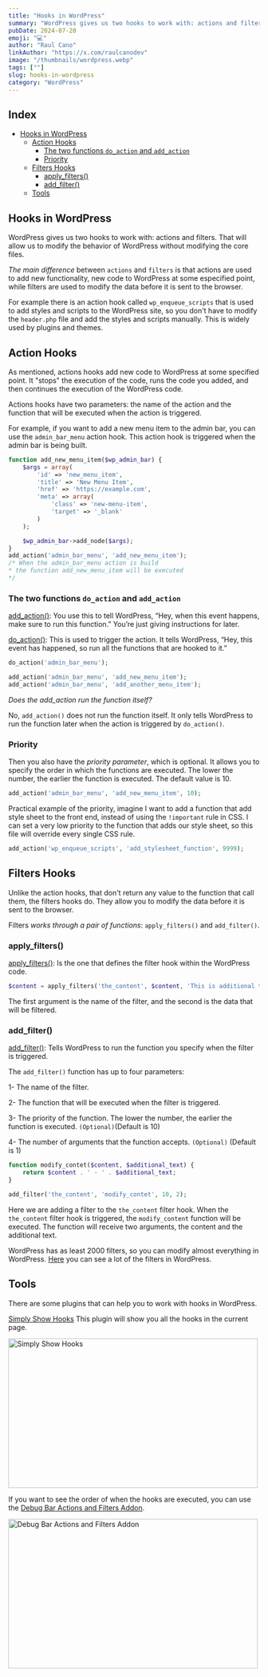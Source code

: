 ```yaml
---
title: "Hooks in WordPress"
summary: "WordPress gives us two hooks to work with: actions and filters. They are used to modify the behavior of WordPress without modifying the core files."
pubDate: 2024-07-20
emoji: "💻"
author: "Raul Cano"
linkAuthor: "https://x.com/raulcanodev"
image: "/thumbnails/wordpress.webp"
tags: [""]
slug: hooks-in-wordpress
category: "WordPress"
---
```


## Index

- [Hooks in WordPress](#hooks-in-wordpress)
  - [Action Hooks](#action-hooks)
    - [The two functions `do_action` and `add_action`](#the-two-functions-do_action-and-add_action)
    - [Priority](#priority)
  - [Filters Hooks](#filters-hooks)
    - [apply_filters()](#apply_filters)
    - [add_filter()](#add_filter)
  - [Tools](#tools)

## Hooks in WordPress

WordPress gives us two hooks to work with: actions and filters. That will allow us to modify the behavior of WordPress without modifying the core files.

*The main difference* between `actions` and `filters` is that actions are used to add new functionality, new code to WordPress at some especified point, while filters are used to modify the data before it is sent to the browser.

For example there is an action hook called `wp_enqueue_scripts` that is used to add styles and scripts to the WordPress site, so you don't have to modify the `header.php` file and add the styles and scripts manually. This is widely used by plugins and themes.


## Action Hooks

As mentioned, actions hooks add new code to WordPress at some specified point. It "stops" the execution of the code, runs the code you added, and then continues the execution of the WordPress code.

Actions hooks have two parameters: the name of the action and the function that will be executed when the action is triggered.

For example, if you want to add a new menu item to the admin bar, you can use the `admin_bar_menu` action hook. This action hook is triggered when the admin bar is being built.

```php
function add_new_menu_item($wp_admin_bar) {
    $args = array(
        'id' => 'new_menu_item',
        'title' => 'New Menu Item',
        'href' => 'https://example.com',
        'meta' => array(
            'class' => 'new-menu-item',
            'target' => '_blank'
        )
    );

    $wp_admin_bar->add_node($args);
}
add_action('admin_bar_menu', 'add_new_menu_item');
/* When the admin_bar_menu action is build
* the function add_new_menu_item will be executed
*/
```

### The two functions `do_action` and `add_action`

[add_action()](https://developer.wordpress.org/reference/functions/add_action/):  You use this to tell WordPress, “Hey, when this event happens, make sure to run this function.” You’re just giving instructions for later.

[do_action()](https://developer.wordpress.org/reference/functions/do_action/): This is used to trigger the action. It tells WordPress, “Hey, this event has happened, so run all the functions that are hooked to it.”

```php
do_action('admin_bar_menu');
```

```php
add_action('admin_bar_menu', 'add_new_menu_item');
add_action('admin_bar_menu', 'add_another_menu_item');
```


*Does the add_action run the function itself?*

No, `add_action()` does not run the function itself. It only tells WordPress to run the function later when the action is triggered by `do_action()`.



### Priority

Then you also have the *priority parameter*, which is optional. It allows you to specify the order in which the functions are executed. The lower the number, the earlier the function is executed. The default value is 10.

```php
add_action('admin_bar_menu', 'add_new_menu_item', 10);
```

Practical example of the priority, imagine I want to add a function that add style sheet to the front end, instead of using the `!important` rule in CSS. I can set a very low priority to the function that adds our style sheet, so this file will override every single CSS rule.

```php
add_action('wp_enqueue_scripts', 'add_stylesheet_function', 9999);
```


## Filters Hooks

Unlike the action hooks, that don't return any value to the function that call them, the filters hooks do. They allow you to modify the data before it is sent to the browser.

Filters *works through a pair of functions*: `apply_filters()` and `add_filter()`.

### apply_filters()
[apply_filters()](https://developer.wordpress.org/reference/functions/apply_filters/): Is the one that defines the filter hook within the WordPress code.

```php
$content = apply_filters('the_content', $content, 'This is additional text');
```

The first argument is the name of the filter, and the second is the data that will be filtered.

### add_filter()
[add_filter()](https://developer.wordpress.org/reference/functions/add_filter/): Tells WordPress to run the function you specify when the filter is triggered.


The `add_filter()` function has up to four parameters:

1- The name of the filter.

2- The function that will be executed when the filter is triggered.

3- The priority of the function. The lower the number, the earlier the function is executed. `(Optional)`(Default is 10)

4- The number of arguments that the function accepts. `(Optional)` (Default is 1)


```php
function modify_contet($content, $additional_text) {
    return $content . ' - ' . $additional_text;
}

add_filter('the_content', 'modify_contet', 10, 2);
```

Here we are adding a filter to the `the_content` filter hook. When the `the_content` filter hook is triggered, the `modify_content` function will be executed. The function will receive two arguments, the content and the additional text.

WordPress has as least 2000 filters, so you can modify almost everything in WordPress. [Here](https://developer.wordpress.org/apis/hooks/filter-reference/) you can see a lot of the filters in WordPress.

## Tools

There are some plugins that can help you to work with hooks in WordPress.

[Simply Show Hooks](https://wordpress.org/plugins/simply-show-hooks/) This plugin will show you all the hooks in the current page.

<img src="https://i.pinimg.com/originals/94/fe/cf/94fecfe4d68614636eeb4e21af0f68b4.png" alt="Simply Show Hooks" width="500" height="300" >
<br>

If you want to see the order of when the hooks are executed, you can use the [Debug Bar Actions and Filters Addon](https://wordpress.com/plugins/debug-bar-actions-and-filters-addon).

<img src="https://ps.w.org/debug-bar-actions-and-filters-addon/assets/banner-772x250.png?rev=1322500" alt="Debug Bar Actions and Filters Addon" width="500" height="300" >